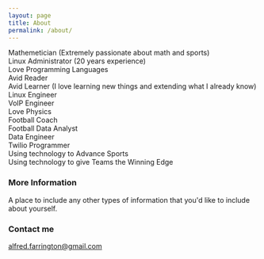 ```yaml
---
layout: page
title: About
permalink: /about/
---
```


Mathemetician (Extremely passionate about math and sports)<br>
Linux Administrator (20 years experience)<br>
Love Programming Languages<br>
Avid Reader<br>
Avid Learner (I love learning new things and extending what I already know)<br>
Linux Engineer<br>
VoIP Engineer<br>
Love Physics<br>
Football Coach<br>
Football Data Analyst<br>
Data Engineer<br>
Twilio Programmer<br>
Using technology to Advance Sports<br>
Using technology to give Teams the Winning Edge<br>


### More Information

A place to include any other types of information that you'd like to include about yourself.

### Contact me

[alfred.farrington@gmail.com](mailto:alfred.farrington@gmail.com)
